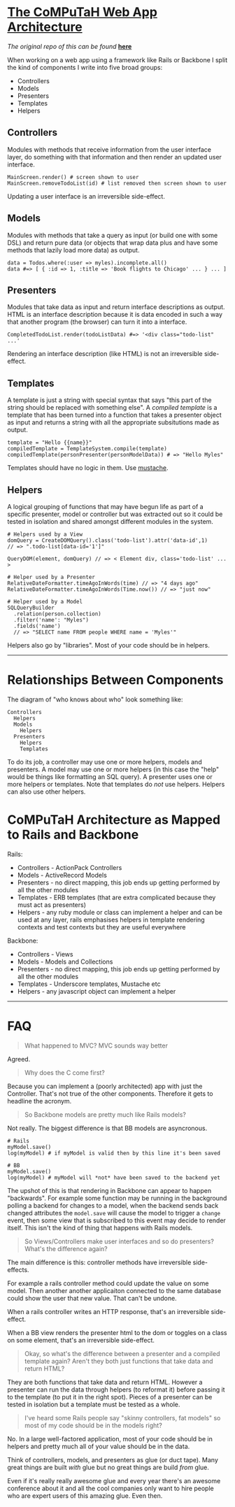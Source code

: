 # [The CoMPuTaH Web App Architecture](https://gist.github.com/quackingduck/a2d7c25baabe8d6fffd7)

*The original repo of this can be found* **[here](https://gist.github.com/quackingduck/a2d7c25baabe8d6fffd7)**

When working on a web app using a framework like Rails or Backbone I split the kind of components I write into five broad groups:

* Controllers
* Models
* Presenters
* Templates
* Helpers

## Controllers

Modules with methods that receive information from the user interface layer, do something with that information and then render an updated user interface.

    MainScreen.render() # screen shown to user
    MainScreen.removeTodoList(id) # list removed then screen shown to user

Updating a user interface is an irreversible side-effect.

## Models

Modules with methods that take a query as input (or build one with some DSL) and return pure data (or objects that wrap data plus and have some methods that lazily load more data) as output.

    data = Todos.where(:user => myles).incomplete.all()
    data #=> [ { :id => 1, :title => 'Book flights to Chicago' ... } ... ]

## Presenters

Modules that take data as input and return interface descriptions as output. HTML is an interface description because it is data encoded in such a way that another program (the browser) can turn it into a interface.

    CompletedTodoList.render(todoListData) #=> '<div class="todo-list" ...'

Rendering an interface description (like HTML) is not an irreversible side-effect.

## Templates

A template is just a string with special syntax that says "this part of the string should be replaced with something else". A _compiled template_ is a template that has been turned into a function that takes a presenter object as input and returns a string with all the appropriate subsitutions made as output.

    template = "Hello {{name}}"
    compiledTemplate = TemplateSystem.compile(template)
    compiledTemplate(personPresenter(personModelData)) # => "Hello Myles"

Templates should have no logic in them. Use [mustache](http://mustache.github.io/).

## Helpers

A logical grouping of functions that may have begun life as part of a specific presenter, model or controller but was extracted out so it could be tested in isolation and shared amongst different modules in the system.

    # Helpers used by a View
    domQuery = CreateDOMQuery().class('todo-list').attr('data-id',1)
    // => ".todo-list[data-id='1']"

    QueryDOM(element, domQuery) // => < Element div, class='todo-list' ... >

    # Helper used by a Presenter
    RelativeDateFormatter.timeAgoInWords(time) // => "4 days ago"
    RelativeDateFormatter.timeAgoInWords(Time.now()) // => "just now"

    # Helper used by a Model
    SQLQueryBuilder
      .relation(person.collection)
      .filter('name': "Myles")
      .fields('name')
      // => "SELECT name FROM people WHERE name = 'Myles'"

Helpers also go by "libraries". Most of your code should be in helpers.

 * * *

# Relationships Between Components

The diagram of "who knows about who" look something like:

    Controllers
      Helpers
      Models
        Helpers
      Presenters
        Helpers
        Templates

To do its job, a controller may use one or more helpers, models and presenters. A model may use one or more helpers (in this case the "help" would be things like formatting an SQL query). A presenter uses one or more helpers or templates. Note that templates do _not_ use helpers. Helpers can also use other helpers.

# CoMPuTaH Architecture as Mapped to Rails and Backbone

Rails:

* Controllers - ActionPack Controllers
* Models - ActiveRecord Models
* Presenters - no direct mapping, this job ends up getting performed by all the other modules
* Templates - ERB templates (that are extra complicated because they must act as presenters)
* Helpers - any ruby module or class can implement a helper and can be used at any layer, rails emphasises helpers in template rendering contexts and test contexts but they are useful everywhere

Backbone:

* Controllers - Views
* Models - Models and Collections
* Presenters - no direct mapping, this job ends up getting performed by all the other modules
* Templates - Underscore templates, Mustache etc
* Helpers - any javascript object can implement a helper

* * *

# FAQ

> What happened to MVC? MVC sounds way better

Agreed.

> Why does the C come first?

Because you can implement a (poorly architected) app with just the Controller. That's not true of the other components. Therefore it gets to headline the acronym.

> So Backbone models are pretty much like Rails models?

Not really. The biggest difference is that BB models are asyncronous.

    # Rails
    myModel.save()
    log(myModel) # if myModel is valid then by this line it's been saved

    # BB
    myModel.save()
    log(myModel) # myModel will *not* have been saved to the backend yet

The upshot of this is that rendering in Backbone can appear to happen "backwards". For example some function may be running in the background polling a backend for changes to a model, when the backend sends back changed attributes the `model.save` will cause the model to trigger a `change` event, then some view that is subscribed to this event may decide to render itself. This isn't the kind of thing that happens with Rails models.

> So Views/Controllers make user interfaces and so do presenters? What's the difference again?

The main difference is this: controller methods have irreversible side-effects.

For example a rails controller method could update the value on some model. Then another another applicaiton connected to the same database could show the user that new value. That can't be undone.

When a rails controller writes an HTTP response, that's an irreversible side-effect.

When a BB view renders the presenter html to the dom or toggles on a class on some element, that's an irreversible side-effect.

> Okay, so what's the difference between a presenter and a compiled template again? Aren't they both just functions that take data and return HTML?

They are both functions that take data and return HTML. However a presenter can run the data through helpers (to reformat it) before passing it to the template (to put it in the right spot). Pieces of a presenter can be tested in isolation but a template must be tested as a whole.

> I've heard some Rails people say "skinny controllers, fat models" so most of my code should be in the models right?

No. In a large well-factored application, most of your code should be in helpers and pretty much all of your value should be in the data.

Think of controllers, models, and presenters as glue (or duct tape). Many great things are built _with_ glue but no great things are build _from_ glue.

Even if it's really really awesome glue and every year there's an awesome conference about it and all the cool companies only want to hire people who are expert users of this amazing glue. Even then.
